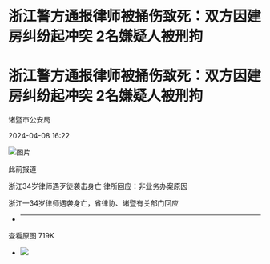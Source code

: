 # 浙江警方通报律师被捅伤致死：双方因建房纠纷起冲突 2名嫌疑人被刑拘

# 浙江警方通报律师被捅伤致死：双方因建房纠纷起冲突 2名嫌疑人被刑拘

诸暨市公安局

2024-04-08 16:22

![图片](https:https://inews.gtimg.com/news_bt/OZtkN_htbmupmR3xnNNoczeDxNSVllloShyNTU1FF6zG4AA/641)

此前报道

浙江34岁律师遇歹徒袭击身亡 律所回应：非业务办案原因

浙江一34岁律师遇袭身亡，省律协、诸暨有关部门回应

  *  ______

查看原图 719K

  * ![](https:https://inews.gtimg.com/news_bt/OZtkN_htbmupmR3xnNNoczeDxNSVllloShyNTU1FF6zG4AA/641)

